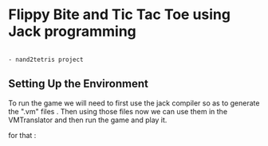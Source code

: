 # Flippy Bite and Tic Tac Toe using Jack programming 

                                                                             - nand2tetris project

## Setting Up the Environment 

To run the game we will need to first use the jack compiler so as to generate the ".vm" files . Then using those files
now we can use them in the VMTranslator and then run the game and play it.

for that :


